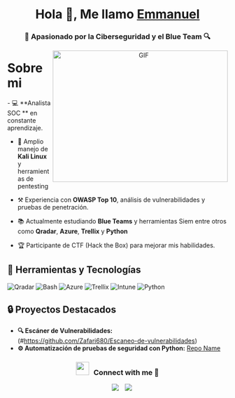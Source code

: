 <h1 align="center">Hola 👋, Me llamo <a href="https://100rabhcsmc.github.io/Me.io/" target="blank">
Emmanuel</a></h1>
<h3 align="center"> 🔐 Apasionado por la Ciberseguridad y el Blue Team 🔍  </h3>



<a target="_blank" align="center">
  <img align="right" top="800" height="300" width="400" alt="GIF" src="https://media.giphy.com/media/SWoSkN6DxTszqIKEqv/giphy.gif">
</a>
<h1> Sobre mi </h1> 
- 💻 **Analista SOC ** en constante aprendizaje. 

- 🐧 Amplio manejo de **Kali Linux** y herramientas de pentesting

-  ⚒️ Experiencia con **OWASP Top 10**, análisis de vulnerabilidades y pruebas de penetración.  

- 📚 Actualmente estudiando **Blue Teams** y herramientas Siem entre otros como **Qradar**, **Azure**, **Trellix** y **Python**

- 🏆 Participante de CTF (Hack the Box) para mejorar mis habilidades.


## 🧰 Herramientas y Tecnologías  
![Qradar](https://img.shields.io/badge/Qradar-1793D1?style=flat-square&logo=qradar&logoColor=white)
![Bash](https://img.shields.io/badge/Bash-004B87?style=flat-square&logo=bash&logoColor=white)
![Azure](https://img.shields.io/badge/Azure-1679A7?style=flat-square&logo=azure&logoColor=white)
![Trellix](https://img.shields.io/badge/Trellix-FF6F00?style=flat-square&logo=trellixlogoColor=white)
![Intune](https://img.shields.io/badge/intune-20232A?style=flat-square&logo=proxmox&logoColor=white)
![Python](https://img.shields.io/badge/Python-3776AB?style=flat-square&logo=python&logoColor=white)  

## 🔒 Proyectos Destacados  
- **🔍 Escáner de Vulnerabilidades:**(#https://github.com/Zafari680/Escaneo-de-vulnerabilidades)  
- **⚙️ Automatización de pruebas de seguridad con Python:** [Repo Name](#)  


<h3 align="center" > <img src="https://media.giphy.com/media/iY8CRBdQXODJSCERIr/giphy.gif" width="30" height="30" style="margin-right: 10px;">Connect with me 🤝 </h3>

<p align="center">
<div align="center"  class="icons-social" style="margin-left: 10px;">
        <a style="margin-left: 10px;"  target="_blank" href="https://www.linkedin.com/in/emmanuel-gomez-analista/">
			<img src="https://img.icons8.com/doodle/40/000000/linkedin--v2.png"></a>
        <a style="margin-left: 10px;" target="_blank" href="https://github.com/Zafari680">
		<img src="https://img.icons8.com/doodle/40/000000/github--v1.png"></a>
      </div>

</p>
